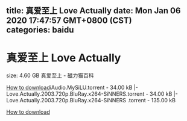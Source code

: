 
title: 真爱至上 Love Actually
date: Mon Jan 06 2020 17:47:57 GMT+0800 (CST)    
categories: baidu
---

# 真爱至上 Love Actually
size: 4.60 GB
 真爱至上 - 磁力猫百科
 

[How to download](https://bpcam.bemobtrk.com/go/2ceec3aa-1ca2-46d6-b9ff-aaa5c184517c?jno=3216)iAudio.MySiLU.torrent - 34.00 kB
|- Love.Actually.2003.720p.BluRay.x264-SiNNERS.torrent - 34.00 kB
|- Love.Actually.2003.720p.BluRay.x264-SiNNERS .torrent - 135.00 kB

[How to download](https://bpcam.bemobtrk.com/go/2ceec3aa-1ca2-46d6-b9ff-aaa5c184517c?jno=3178)